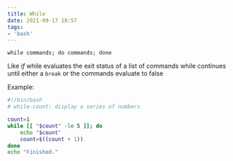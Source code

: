 ```yaml
---
title: While
date: 2021-09-17 18:57
tags:
- 'bash'
---
```


`while commands; do commands; done`

Like _if_ while evaluates the exit status of a list of commands while continues
until either a `break` or the commands evaluate to false

Example:

``` bash
#!/bin/bash
# while-count: display a series of numbers

count=1
while [[ "$count" -le 5 ]]; do
    echo "$count"
    count=$((count + 1))
done
echo "Finished."
```
